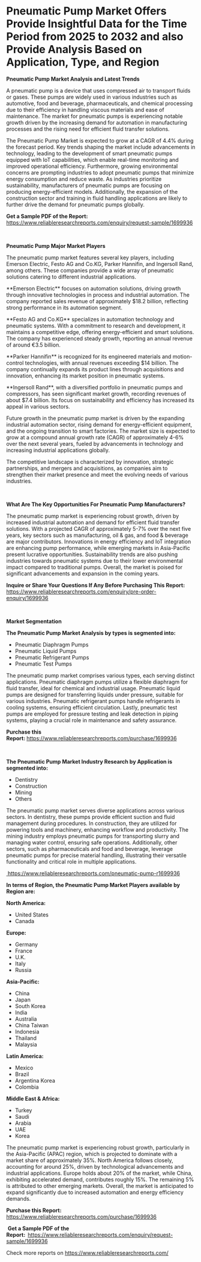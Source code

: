 <p><h1>Pneumatic Pump Market Offers Provide Insightful Data for the Time Period from 2025 to 2032 and also Provide Analysis Based on Application, Type, and Region</h1></p><p><strong>Pneumatic Pump Market Analysis and Latest Trends</strong></p>
<p><p>A pneumatic pump is a device that uses compressed air to transport fluids or gases. These pumps are widely used in various industries such as automotive, food and beverage, pharmaceuticals, and chemical processing due to their efficiency in handling viscous materials and ease of maintenance. The market for pneumatic pumps is experiencing notable growth driven by the increasing demand for automation in manufacturing processes and the rising need for efficient fluid transfer solutions.</p><p>The Pneumatic Pump Market is expected to grow at a CAGR of 4.4% during the forecast period. Key trends shaping the market include advancements in technology, leading to the development of smart pneumatic pumps equipped with IoT capabilities, which enable real-time monitoring and improved operational efficiency. Furthermore, growing environmental concerns are prompting industries to adopt pneumatic pumps that minimize energy consumption and reduce waste. As industries prioritize sustainability, manufacturers of pneumatic pumps are focusing on producing energy-efficient models. Additionally, the expansion of the construction sector and training in fluid handling applications are likely to further drive the demand for pneumatic pumps globally.</p></p>
<p><strong>Get a Sample PDF of the Report:&nbsp;</strong> <a href="https://www.reliableresearchreports.com/enquiry/request-sample/1699936?utm_campaign=2197&utm_medium=2&utm_source=Github&utm_content=ia&utm_term=18022025&utm_id=pneumatic-pump">https://www.reliableresearchreports.com/enquiry/request-sample/1699936</a></p>
<p>&nbsp;</p>
<p><strong>Pneumatic Pump Major Market Players</strong></p>
<p><p>The pneumatic pump market features several key players, including Emerson Electric, Festo AG and Co.KG, Parker Hannifin, and Ingersoll Rand, among others. These companies provide a wide array of pneumatic solutions catering to different industrial applications.</p><p>**Emerson Electric** focuses on automation solutions, driving growth through innovative technologies in process and industrial automation. The company reported sales revenue of approximately $18.2 billion, reflecting strong performance in its automation segment.</p><p>**Festo AG and Co.KG** specializes in automation technology and pneumatic systems. With a commitment to research and development, it maintains a competitive edge, offering energy-efficient and smart solutions. The company has experienced steady growth, reporting an annual revenue of around €3.5 billion.</p><p>**Parker Hannifin** is recognized for its engineered materials and motion-control technologies, with annual revenues exceeding $14 billion. The company continually expands its product lines through acquisitions and innovation, enhancing its market position in pneumatic systems.</p><p>**Ingersoll Rand**, with a diversified portfolio in pneumatic pumps and compressors, has seen significant market growth, recording revenues of about $7.4 billion. Its focus on sustainability and efficiency has increased its appeal in various sectors.</p><p>Future growth in the pneumatic pump market is driven by the expanding industrial automation sector, rising demand for energy-efficient equipment, and the ongoing transition to smart factories. The market size is expected to grow at a compound annual growth rate (CAGR) of approximately 4-6% over the next several years, fueled by advancements in technology and increasing industrial applications globally.</p><p>The competitive landscape is characterized by innovation, strategic partnerships, and mergers and acquisitions, as companies aim to strengthen their market presence and meet the evolving needs of various industries.</p></p>
<p>&nbsp;</p>
<p><strong>What Are The Key Opportunities For Pneumatic Pump Manufacturers?</strong></p>
<p><p>The pneumatic pump market is experiencing robust growth, driven by increased industrial automation and demand for efficient fluid transfer solutions. With a projected CAGR of approximately 5-7% over the next five years, key sectors such as manufacturing, oil & gas, and food & beverage are major contributors. Innovations in energy efficiency and IoT integration are enhancing pump performance, while emerging markets in Asia-Pacific present lucrative opportunities. Sustainability trends are also pushing industries towards pneumatic systems due to their lower environmental impact compared to traditional pumps. Overall, the market is poised for significant advancements and expansion in the coming years.</p></p>
<p><strong>Inquire or Share Your Questions If Any Before Purchasing This Report:</strong> <a href="https://www.reliableresearchreports.com/enquiry/pre-order-enquiry/1699936?utm_campaign=2197&utm_medium=2&utm_source=Github&utm_content=ia&utm_term=18022025&utm_id=pneumatic-pump">https://www.reliableresearchreports.com/enquiry/pre-order-enquiry/1699936</a></p>
<p>&nbsp;</p>
<p><strong>Market Segmentation</strong></p>
<p><strong>The Pneumatic Pump Market Analysis by types is segmented into:</strong></p>
<p><ul><li>Pneumatic Diaphragm Pumps</li><li>Pneumatic Liquid Pumps</li><li>Pneumatic Refrigerant Pumps</li><li>Pneumatic Test Pumps</li></ul></p>
<p><p>The pneumatic pump market comprises various types, each serving distinct applications. Pneumatic diaphragm pumps utilize a flexible diaphragm for fluid transfer, ideal for chemical and industrial usage. Pneumatic liquid pumps are designed for transferring liquids under pressure, suitable for various industries. Pneumatic refrigerant pumps handle refrigerants in cooling systems, ensuring efficient circulation. Lastly, pneumatic test pumps are employed for pressure testing and leak detection in piping systems, playing a crucial role in maintenance and safety assurance.</p></p>
<p><strong>Purchase this Report:&nbsp;</strong><a href="https://www.reliableresearchreports.com/purchase/1699936?utm_campaign=2197&utm_medium=2&utm_source=Github&utm_content=ia&utm_term=18022025&utm_id=pneumatic-pump">https://www.reliableresearchreports.com/purchase/1699936</a></p>
<p>&nbsp;</p>
<p><strong>The Pneumatic Pump Market Industry Research by Application is segmented into:</strong></p>
<p><ul><li>Dentistry</li><li>Construction</li><li>Mining</li><li>Others</li></ul></p>
<p><p>The pneumatic pump market serves diverse applications across various sectors. In dentistry, these pumps provide efficient suction and fluid management during procedures. In construction, they are utilized for powering tools and machinery, enhancing workflow and productivity. The mining industry employs pneumatic pumps for transporting slurry and managing water control, ensuring safe operations. Additionally, other sectors, such as pharmaceuticals and food and beverage, leverage pneumatic pumps for precise material handling, illustrating their versatile functionality and critical role in multiple applications.</p></p>
<p><a href="https://www.reliableresearchreports.com/pneumatic-pump-r1699936?utm_campaign=2197&utm_medium=2&utm_source=Github&utm_content=ia&utm_term=18022025&utm_id=pneumatic-pump">&nbsp;https://www.reliableresearchreports.com/pneumatic-pump-r1699936</a></p>
<p><strong>In terms of Region, the Pneumatic Pump Market Players available by Region are:</strong></p>
<p>
    <p> <strong> North America: </strong>
        <ul>
            <li>United States</li>
            <li>Canada</li>
        </ul>
        </p> 
    <p> <strong> Europe: </strong>
        <ul>
            <li>Germany</li>
            <li>France</li>
            <li>U.K.</li>
            <li>Italy</li>
            <li>Russia</li>
        </ul>
        </p> 
    <p> <strong> Asia-Pacific: </strong>
        <ul>
            <li>China</li>
            <li>Japan</li>
            <li>South Korea</li>
            <li>India</li>
            <li>Australia</li>
            <li>China Taiwan</li>
            <li>Indonesia</li>
            <li>Thailand</li>
            <li>Malaysia</li>
        </ul>
        </p> 
    <p> <strong> Latin America: </strong>
        <ul>
            <li>Mexico</li>
            <li>Brazil</li>
            <li>Argentina Korea</li>
            <li>Colombia</li>
        </ul>
        </p> 
    <p> <strong> Middle East & Africa: </strong>
        <ul>
            <li>Turkey</li>
            <li>Saudi</li>
            <li>Arabia</li>
            <li>UAE</li>
            <li>Korea</li>
        </ul>
    </p>
    </p>
<p><p>The pneumatic pump market is experiencing robust growth, particularly in the Asia-Pacific (APAC) region, which is projected to dominate with a market share of approximately 35%. North America follows closely, accounting for around 25%, driven by technological advancements and industrial applications. Europe holds about 20% of the market, while China, exhibiting accelerated demand, contributes roughly 15%. The remaining 5% is attributed to other emerging markets. Overall, the market is anticipated to expand significantly due to increased automation and energy efficiency demands.</p></p>
<p><strong>Purchase this Report: </strong><a href="https://www.reliableresearchreports.com/purchase/1699936?utm_campaign=2197&utm_medium=2&utm_source=Github&utm_content=ia&utm_term=18022025&utm_id=pneumatic-pump">https://www.reliableresearchreports.com/purchase/1699936</a></p>
<p>&nbsp;<strong>Get a Sample PDF of the Report:&nbsp;&nbsp;</strong><a href="https://www.reliableresearchreports.com/enquiry/request-sample/1699936?utm_campaign=2197&utm_medium=2&utm_source=Github&utm_content=ia&utm_term=18022025&utm_id=pneumatic-pump">https://www.reliableresearchreports.com/enquiry/request-sample/1699936</a></p>
<p><strong></strong></p>
<p>Check more reports on <a href="https://www.reliableresearchreports.com/?utm_campaign=2197&utm_medium=2&utm_source=Github&utm_content=ia&utm_term=18022025&utm_id=pneumatic-pump">https://www.reliableresearchreports.com/</a></p>
